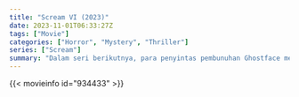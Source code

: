 ```yaml
---
title: "Scream VI (2023)"
date: 2023-11-01T06:33:27Z
tags: ["Movie"]
categories: ["Horror", "Mystery", "Thriller"]
series: ["Scream"]
summary: "Dalam seri berikutnya, para penyintas pembunuhan Ghostface meninggalkan Woodsboro dan memulai babak baru di New York City."
---
```


<mux-player stream-type="on-demand"
src="https://kp3d-my.sharepoint.com/personal/ryoo_kp3d_onmicrosoft_com/_layouts/15/download.aspx?share=EXQpX9-ayCZJpfFi4HBOMrIB2z9fdyPWrFSNpQfoNmYviw" prefer-playback="mse" controls>

</mux-player>


{{< movieinfo id="934433" >}}

<script src="https://cdn.jsdelivr.net/npm/@mux/mux-player"></script>

 <script type="application/ld+json ">
{
"@context": "https://schema.org/",
"@type": "VideoObject",
"name": "Scream VI (2023)",
"contentUrl": "https://stream.mux.com/1e02cgse7T4tSEiR6olAWSqjTnWBtuBNmGx94huO02pq00.m3u8",
"thumbnailUrl": "https://www.themoviedb.org/t/p/original/pFbZOT8OwaD5jH6rybsjie1Wb1q.jpg?width=314&fit_mode=preserve&time=25",
"uploadDate": "2023-11-01T06:33:27Z",
}

</script>
